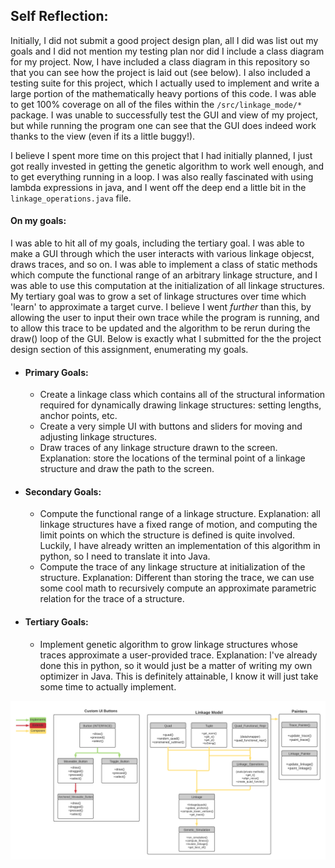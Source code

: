## Self Reflection:

Initially, I did not submit a good project design plan, all I did was list out my goals and I did not mention my testing plan nor did I include a class diagram for my project. Now, I have included a class diagram in this repository so that you can see how the project is laid out (see below). I also included a testing suite for this project, which I actually used to implement and write a large portion of the mathematically heavy portions of this code. I was able to get 100% coverage on all of the files within the ```/src/linkage_mode/*``` package. I was unable to successfully test the GUI and view of my project, but while running the program one can see that the GUI does indeed work thanks to the view (even if its a little buggy!).

I believe I spent more time on this project that I had initially planned, I just got really invested in getting the genetic algorithm to work well enough, and to get everything running in a loop. I was also really fascinated with using lambda expressions in java, and I went off the deep end a little bit in the ```linkage_operations.java``` file. 


#### On my goals: 
I was able to hit all of my goals, including the tertiary goal. I was able to make a GUI through which the user interacts with various linkage objecst, draws traces, and so on. I was able to implement a class of static methods which compute the functional range of an arbitrary linkage structure, and I was able to use this computation at the initialization of all linkage structures. My tertiary goal was to grow a set of linkage structures over time which 'learn' to approximate a target curve. I believe I went *further* than this, by allowing the user to input their own trace while the program is running, and to allow this trace to be updated and the algorithm to be rerun during the draw() loop of the GUI. Below is exactly what I submitted for the the project design section of this assignment, enumerating my goals. 

* #### Primary Goals:
    * Create a linkage class which contains all of the structural information required for dynamically drawing linkage structures: setting lengths, anchor points, etc. 
    * Create a very simple UI with buttons and sliders for moving and adjusting linkage structures. 
    * Draw traces of any linkage structure drawn to the screen. Explanation: store the locations of the terminal point of a linkage structure and draw the path to the screen. 

* #### Secondary Goals:
    * Compute the functional range of a linkage structure. Explanation: all linkage structures have a fixed range of motion, and computing the limit points on which the structure is defined is quite involved. Luckily, I have already written an implementation of this algorithm in python, so I need to translate it into Java. 
    * Compute the trace of any linkage structure at initialization of the structure. Explanation: Different than storing the trace, we can use some cool math to recursively compute an approximate parametric relation for the trace of a structure. 

* #### Tertiary Goals:
    * Implement genetic algorithm to grow linkage structures whose traces approximate a user-provided trace. Explanation: I've already done this in python, so it would just be a matter of writing my own optimizer in Java. This is definitely attainable, I know it will just take some time to actually implement. 


![Alt text](https://github.com/adamso-roux/5004_Final_Project/blob/main/misc/final_project_uml_diagram.png?raw=true "Title")
